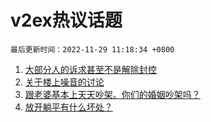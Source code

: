 # v2ex热议话题

`最后更新时间：2022-11-29 11:18:34 +0800`

1. [大部分人的诉求甚至不是解除封控](https://www.v2ex.com/t/898679)
1. [关于楼上噪音的讨论](https://www.v2ex.com/t/898568)
1. [跟老婆基本上天天吵架。你们的婚姻吵架吗？](https://www.v2ex.com/t/898602)
1. [放开躺平有什么坏处？](https://www.v2ex.com/t/898693)

